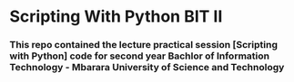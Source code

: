 # Scripting With Python BIT II

### This repo contained the lecture practical session [Scripting with Python] code for second year Bachlor of Information Technology - Mbarara University of Science and Technology
